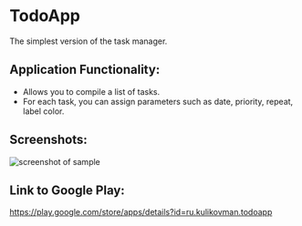 # TodoApp
The simplest version of the task manager.

## Application Functionality:
* Allows you to compile a list of tasks.
* For each task, you can assign parameters such as date, priority, repeat, label color.

## Screenshots:
![screenshot of sample](http://kulikovman.ru/android/img/TodoApp.jpg)

## Link to Google Play:
<https://play.google.com/store/apps/details?id=ru.kulikovman.todoapp>

